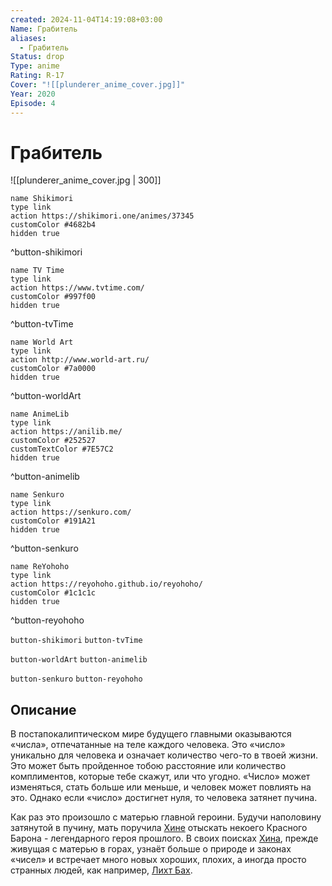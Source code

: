 ```yaml
---
created: 2024-11-04T14:19:08+03:00
Name: Грабитель
aliases:
  - Грабитель
Status: drop
Type: anime
Rating: R-17
Cover: "![[plunderer_anime_cover.jpg]]"
Year: 2020
Episode: 4
---
```


# Грабитель

![[plunderer_anime_cover.jpg | 300]]

```button
name Shikimori
type link
action https://shikimori.one/animes/37345
customColor #4682b4
hidden true
```
^button-shikimori

```button
name TV Time
type link
action https://www.tvtime.com/
customColor #997f00
hidden true
```
^button-tvTime

```button
name World Art
type link
action http://www.world-art.ru/
customColor #7a0000
hidden true
```
^button-worldArt

```button
name AnimeLib
type link
action https://anilib.me/
customColor #252527
customTextColor #7E57C2
hidden true
```
^button-animelib

```button
name Senkuro
type link
action https://senkuro.com/
customColor #191A21
hidden true
```
^button-senkuro

```button
name ReYohoho
type link
action https://reyohoho.github.io/reyohoho/
customColor #1c1c1c
hidden true
```
^button-reyohoho

`button-shikimori` `button-tvTime`

`button-worldArt` `button-animelib`

`button-senkuro` `button-reyohoho`

## Описание

В постапокалиптическом мире будущего главными оказываются «числа», отпечатанные на теле каждого человека. Это «число» уникально для человека и означает количество чего-то в твоей жизни. Это может быть пройденное тобою расстояние или количество комплиментов, которые тебе скажут, или что угодно. «Число» может изменяться, стать больше или меньше, и человек может повлиять на это. Однако если «число» достигнет нуля, то человека затянет пучина.

Как раз это произошло с матерью главной героини. Будучи наполовину затянутой в пучину, мать поручила [Хине](https://shikimori.one/characters/127919-hina) отыскать некоего Красного Барона - легендарного героя прошлого. В своих поисках [Хина](https://shikimori.one/characters/127919-hina), прежде живущая с матерью  в горах, узнаёт больше о природе и законах «чисел» и встречает много новых хороших, плохих, а иногда просто странных людей, как например, [Лихт Бах](https://shikimori.one/characters/128212-licht-bach).
